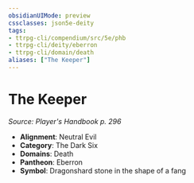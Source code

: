 ```yaml
---
obsidianUIMode: preview
cssclasses: json5e-deity
tags:
- ttrpg-cli/compendium/src/5e/phb
- ttrpg-cli/deity/eberron
- ttrpg-cli/domain/death
aliases: ["The Keeper"]
---
```

# The Keeper
*Source: Player's Handbook p. 296* 

- **Alignment**: Neutral Evil
- **Category**: The Dark Six
- **Domains**: Death
- **Pantheon**: Eberron
- **Symbol**: Dragonshard stone in the shape of a fang
